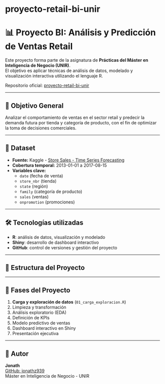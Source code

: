 # proyecto-retail-bi-unir

# 📊 Proyecto BI: Análisis y Predicción de Ventas Retail

Este proyecto forma parte de la asignatura de **Prácticas del Máster en Inteligencia de Negocio (UNIR)**.  
El objetivo es aplicar técnicas de análisis de datos, modelado y visualización interactiva utilizando el lenguaje R.

Repositorio oficial: [proyecto-retail-bi-unir](https://github.com/jonathz939/proyecto-retail-bi-unir)

---

## 🎯 Objetivo General

Analizar el comportamiento de ventas en el sector retail y predecir la demanda futura por tienda y categoría de producto, con el fin de optimizar la toma de decisiones comerciales.

---

## 🧩 Dataset

- **Fuente:** Kaggle - [Store Sales - Time Series Forecasting](https://www.kaggle.com/competitions/store-sales-time-series-forecasting)
- **Cobertura temporal:** 2013-01-01 a 2017-08-15
- **Variables clave:**
  - `date` (fecha de venta)
  - `store_nbr` (tienda)
  - `state` (región)
  - `family` (categoría de producto)
  - `sales` (ventas)
  - `onpromotion` (promociones)

---

## 🛠️ Tecnologías utilizadas

- **R**: análisis de datos, visualización y modelado
- **Shiny**: desarrollo de dashboard interactivo
- **GitHub**: control de versiones y gestión del proyecto

---

## 🔁 Estructura del Proyecto


---

## 🧪 Fases del Proyecto

1. **Carga y exploración de datos** (`01_carga_exploracion.R`)
2. Limpieza y transformación
3. Análisis exploratorio (EDA)
4. Definición de KPIs
5. Modelo predictivo de ventas
6. Dashboard interactivo en Shiny
7. Presentación ejecutiva

---

## 👤 Autor

**Jonath**  
[GitHub: jonathz939](https://github.com/jonathz939)  
Máster en Inteligencia de Negocio - UNIR
